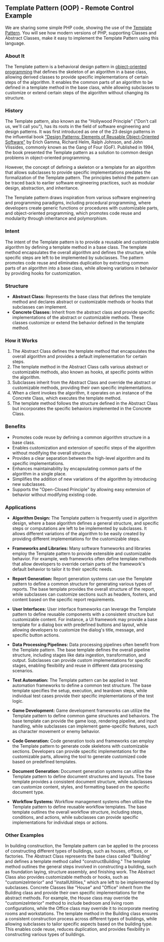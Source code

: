 ## Template Pattern (OOP) - Remote Control Example

We are sharing some simple PHP code, showing the use of
the [Template Pattern](https://en.wikipedia.org/wiki/Template_method_pattern). You will see how modern
versions of PHP, supporting Classes and Abstract Classes, make it easy to implement the Template Pattern using this
language.

### About It

The Template pattern is a behavioral design pattern
in [object-oriented programming](https://en.wikipedia.org/wiki/Object-oriented_programming) that defines the skeleton of
an algorithm in a base class, allowing derived classes to provide specific implementations of certain steps of the
algorithm. It enables the common parts of an algorithm to be defined in a template method in the base class, while
allowing subclasses to customize or extend certain steps of the algorithm without changing its structure.

### History

The Template pattern, also known as the "Hollywood Principle" ("Don't call us, we'll call you"), has its roots in the
field of software engineering and design patterns. It was first introduced as one of the 23 design patterns in the
influential
book ["Design Patterns: Elements of Reusable Object-Oriented Software"](https://en.wikipedia.org/wiki/Design_Patterns)
by Erich Gamma, Richard Helm, Ralph Johnson, and John Vlissides, commonly known as the Gang of Four (GoF). Published in
1994, the book presented the Template pattern as a solution to common design problems in object-oriented programming.

However, the concept of defining a skeleton or a template for an algorithm that allows subclasses to provide specific
implementations predates the formalization of the Template pattern. The principles behind the pattern can be traced back
to earlier software engineering practices, such as modular design, abstraction, and inheritance.

The Template pattern draws inspiration from various software engineering and programming paradigms, including procedural
programming, where developers create generic functions or procedures with customizable parts, and object-oriented
programming, which promotes code reuse and modularity through inheritance and polymorphism.

### Intent

The intent of the Template pattern is to provide a reusable and customizable algorithm by defining a template method in
a base class. The template method encapsulates the overall algorithm and defines the structure, while specific steps are
left to be implemented by subclasses. The pattern promotes code reuse and eliminates duplication by extracting common
parts of an algorithm into a base class, while allowing variations in behavior by providing hooks for customization.

### Structure

- **Abstract Class:** Represents the base class that defines the template method and declares abstract or customizable
  methods or hooks that subclasses can implement.
- **Concrete Classes:** Inherit from the abstract class and provide specific implementations of the abstract or
  customizable methods. These classes customize or extend the behavior defined in the template method.

### How it Works

1. The Abstract Class defines the template method that encapsulates the overall algorithm and provides a default
   implementation for certain steps.
2. The template method in the Abstract Class calls various abstract or customizable methods, also known as hooks, at
   specific points within the algorithm.
3. Subclasses inherit from the Abstract Class and override the abstract or customizable methods, providing their own
   specific implementations.
4. When a client invokes the algorithm, it operates on an instance of the Concrete Class, which executes the template
   method.
5. The template method follows the structure defined in the Abstract Class but incorporates the specific behaviors
   implemented in the Concrete Class.

### Benefits

- Promotes code reuse by defining a common algorithm structure in a base class.
- Enables customization and extension of specific steps of the algorithm without modifying the overall structure.
- Provides a clear separation between the high-level algorithm and its specific implementations.
- Enhances maintainability by encapsulating common parts of the algorithm in a single place.
- Simplifies the addition of new variations of the algorithm by introducing new subclasses.
- Supports the "Open-Closed Principle" by allowing easy extension of behavior without modifying existing code.

### Applications

- **Algorithm Design:** The Template pattern is frequently used in algorithm design, where a base algorithm defines a
  general structure, and specific steps or computations are left to be implemented by subclasses. It allows different
  variations of the algorithm to be easily created by providing different implementations for the customizable steps.

- **Frameworks and Libraries:** Many software frameworks and libraries employ the Template pattern to provide extensible
  and customizable behavior. For example, web frameworks often define template methods that allow developers to override
  certain parts of the framework's default behavior to tailor it to their specific needs.

- **Report Generation:** Report generation systems can use the Template pattern to define a common structure for
  generating various types of reports. The base template provides the overall structure of the report, while subclasses
  can customize sections such as headers, footers, and content based on the specific report requirements.

- **User Interfaces:** User interface frameworks can leverage the Template pattern to define reusable components with a
  consistent structure but customizable content. For instance, a UI framework may provide a base template for a dialog
  box with predefined buttons and layout, while allowing developers to customize the dialog's title, message, and
  specific button actions.

- **Data Processing Pipelines:** Data processing pipelines often benefit from the Template pattern. The base template
  defines the overall pipeline structure, including stages like data ingestion, transformation, and output. Subclasses
  can provide custom implementations for specific stages, enabling flexibility and reuse in different data processing
  scenarios.

- **Test Automation:** The Template pattern can be applied in test automation frameworks to define a common test
  structure. The base template specifies the setup, execution, and teardown steps, while individual test cases provide
  their specific implementations of the test logic.

- **Game Development:** Game development frameworks can utilize the Template pattern to define common game structures
  and behaviors. The base template can provide the game loop, rendering pipeline, and input handling, while subclasses
  can implement game-specific features, such as character movement or enemy behavior.

- **Code Generation:** Code generation tools and frameworks can employ the Template pattern to generate code skeletons
  with customizable sections. Developers can provide specific implementations for the customizable parts, allowing the
  tool to generate customized code based on predefined templates.

- **Document Generation:** Document generation systems can utilize the Template pattern to define document structures
  and layouts. The base template provides a consistent document structure, while subclasses can customize content,
  styles, and formatting based on the specific document type.

- **Workflow Systems:** Workflow management systems often utilize the Template pattern to define reusable workflow
  templates. The base template outlines the overall workflow structure, including steps, conditions, and actions, while
  subclasses can provide specific implementations for individual steps or actions.

### Other Examples

In building construction, the Template pattern can be applied to the process of constructing different types of
buildings, such as houses, offices, or factories. The Abstract Class represents the base class called "Building" and
defines a template method called "constructBuilding." The template method outlines the general steps involved in
constructing a building, such as foundation laying, structure assembly, and finishing work. The Abstract Class also
provides customizable methods or hooks, such as "customizeInterior" and "installUtilities," which are left to be
implemented by subclasses. Concrete Classes like "House" and "Office" inherit from the Building class and provide their
own specific implementations for the abstract methods. For example, the House class may override the "customizeInterior"
method to include bedroom and living room configurations, while the Office class may override it to incorporate meeting
rooms and workstations. The template method in the Building class ensures a consistent construction process across
different types of buildings, while allowing subclasses to tailor specific aspects based on the building type. This
enables code reuse, reduces duplication, and provides flexibility in constructing various types of buildings.
